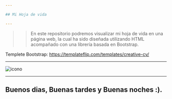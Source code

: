 ```yaml
---

## Mi Hoja de vida

---
```


>> En este repositorio podremos visualizar mi hoja de vida en una página web, la cual ha sido diseñada utilizando HTML acompañado con una librería basada en Bootstrap.

Templete Bootstrap: https://templateflip.com/templates/creative-cv/

---

![icono](https://www.google.com/search?q=iconos+emojis+letrero&tbm=isch&ved=2ahUKEwidnM63mOr2AhVglYQIHer2DbkQ2-cCegQIABAA&oq=iconos+emojis+letrero&gs_lcp=CgNpbWcQAzoFCAAQgAQ6BggAEAUQHjoGCAAQCBAeOgQIABAeUK1TWPBmYOxoaABwAHgAgAGjAYgBkxCSAQQwLjE1mAEAoAEBqgELZ3dzLXdpei1pbWfAAQE&sclient=img&ei=xmNCYp2hHuCqkvQP6u23yAs&bih=649&biw=1366&rlz=1C1CHBF_esCO876CO876#imgrc=_nxGUMLk6_OQOM)

---

## Buenos dias, Buenas tardes y Buenas noches :).